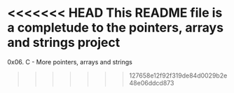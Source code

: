 <<<<<<< HEAD
This README file is a completude to the pointers, arrays and strings project
=======
0x06. C - More pointers, arrays and strings
>>>>>>> 127658e12f92f319de84d0029b2e48e06ddcd873
